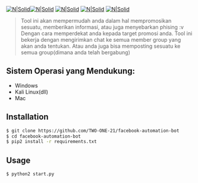 [![N|Solid](http://icons.iconarchive.com/icons/igh0zt/ios7-style-metro-ui/128/MetroUI-YouTube-icon.png)](https://www.youtube.com/channel/UCi8sdlG3-x_o9ybCkDEXBtg)[![N|Solid](https://findicons.com/files/icons/1066/orb/128/blogger.png)](https://haxnesia.blogspot.com) [![N|Solid](https://images.squarespace-cdn.com/content/v1/576500e5cd0f681b33fed0fe/1494327338423-TQ08GYH1Y1D531TV4A3A/ke17ZwdGBToddI8pDm48kBhs0kXmJu3pAC_LFF99rKVZw-zPPgdn4jUwVcJE1ZvWhcwhEtWJXoshNdA9f1qD7eaDBaxyzPPG4B3J3_Z93rYLky5fjRrZeLmMK3F2aytfjfg4x4lXesDnM4MUpb-Vdw/image-asset.png)](https://facebook.com/sudo.apt.install.cmatrix)  [![N|Solid](https://icons-for-free.com/iconfiles/png/128/call+chat+communication+message+messages+whatsapp+icon-1320085878719849976.png)](https://wa.me/6285668710086) [![N|Solid](http://aux.iconspalace.com/uploads/128233691996767871.png)](mailto:ardorianda266@gmail.com)

>Tool ini akan mempermudah anda dalam hal mempromosikan sesuatu, memberikan informasi, atau juga menyebarkan phising :v
Dengan cara memperdekat anda kepada target promosi anda.
Tool ini bekerja dengan mengirimkan chat ke semua member group yang akan anda tentukan. Atau anda juga bisa memposting sesuatu ke semua group(dimana anda telah bergabung)

## Sistem Operasi yang Mendukung:
  - Windows
  - Kali Linux(dll)
  - Mac 


## Installation

```sh
$ git clone https://github.com/TWO-ONE-21/facebook-automation-bot
$ cd facebook-automation-bot
$ pip2 install -r requirements.txt
```

## Usage

```
$ python2 start.py
```
